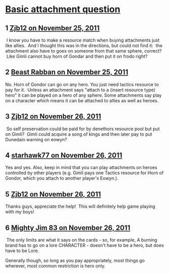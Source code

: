 # [Basic attachment question](https://community.fantasyflightgames.com/topic/56772-basic-attachment-question/)

## 1 [Zjb12 on November 25, 2011](https://community.fantasyflightgames.com/topic/56772-basic-attachment-question/?do=findComment&comment=560313)

 I know you have to make a resource match when buying attachments just like allies.  And I thought this was in the directions, but could not find it:  the attachment also have to goes on someone from that same sphere, correct?  Like Gimli cannot buy horn of Gondar and then put it on frodo right?

## 2 [Beast Rabban on November 25, 2011](https://community.fantasyflightgames.com/topic/56772-basic-attachment-question/?do=findComment&comment=560315)

No. Horn of Gondor can go on any hero. You just need tactics resource to pay for it.  Unless an attachment says "attach to a (insert resource type) hero" it can be played on a hero of any sphere. Some attachments say play on a character which means it can be attached to allies as well as heroes.

## 3 [Zjb12 on November 26, 2011](https://community.fantasyflightgames.com/topic/56772-basic-attachment-question/?do=findComment&comment=560404)

 So self preservation could be paid for by denethors resource pool but put on Gimli?  Gimli could acquire a song of kings and then later pay to put Dunedain warning on eowyn?

## 4 [starhawk77 on November 26, 2011](https://community.fantasyflightgames.com/topic/56772-basic-attachment-question/?do=findComment&comment=560409)

Yes and yes. Also, keep in mind that you can play attachments on heroes controlled by other players (e.g. Gimli pays one Tactics resource for Horn of Gondor, which you attach to another player's Eowyn.).

## 5 [Zjb12 on November 26, 2011](https://community.fantasyflightgames.com/topic/56772-basic-attachment-question/?do=findComment&comment=560411)

Thanks guys, appreciate the help!  This will definitely help game playing with my boys!

## 6 [Mighty Jim 83 on November 26, 2011](https://community.fantasyflightgames.com/topic/56772-basic-attachment-question/?do=findComment&comment=560418)

 The only limits are what it says on the cards - so, for example, A burning brand has to go on a lore CHARACTER - doesn't have to be a hero, but does have to be Lore.

Generally though, so long as you pay appropriately, most things go wherever, most common restriction is hero only.

